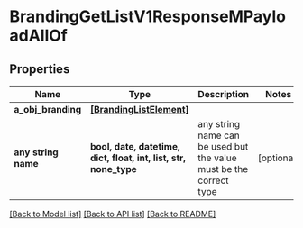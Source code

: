 # BrandingGetListV1ResponseMPayloadAllOf


## Properties
Name | Type | Description | Notes
------------ | ------------- | ------------- | -------------
**a_obj_branding** | [**[BrandingListElement]**](BrandingListElement.md) |  | 
**any string name** | **bool, date, datetime, dict, float, int, list, str, none_type** | any string name can be used but the value must be the correct type | [optional]

[[Back to Model list]](../README.md#documentation-for-models) [[Back to API list]](../README.md#documentation-for-api-endpoints) [[Back to README]](../README.md)



